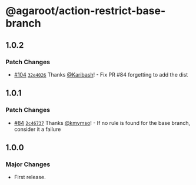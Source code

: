 # @agaroot/action-restrict-base-branch

## 1.0.2

### Patch Changes

- [#104](https://github.com/agaroot-technologies/action-restrict-base-branch/pull/104) [`32e4026`](https://github.com/agaroot-technologies/action-restrict-base-branch/commit/32e40261fc102387c437c24edb4aa3e6ff3aa6aa) Thanks [@Karibash](https://github.com/Karibash)! - Fix PR #84 forgetting to add the dist

## 1.0.1

### Patch Changes

- [#84](https://github.com/agaroot-technologies/action-restrict-base-branch/pull/84) [`2c46737`](https://github.com/agaroot-technologies/action-restrict-base-branch/commit/2c46737527e63c25fe55d8b61c7105a443d1d627) Thanks [@kmymso](https://github.com/kmymso)! - If no rule is found for the base branch, consider it a failure

## 1.0.0

### Major Changes

- First release.

